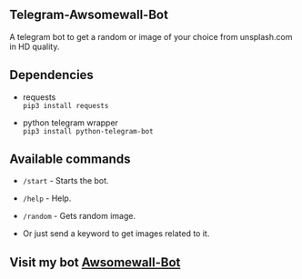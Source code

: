 ## Telegram-Awsomewall-Bot
A telegram bot to get a random or image of your choice from unsplash.com in HD quality.

## Dependencies
- requests\
  ```pip3 install requests```
  
- python telegram wrapper\
  ```pip3 install python-telegram-bot```

## Available commands
- ```/start``` - Starts the bot.

- ```/help``` - Help.

- ```/random``` - Gets random image.

- Or just send a keyword to get images related to it.

## Visit my bot [Awsomewall-Bot](https://t.me/cool_wall_bot)
